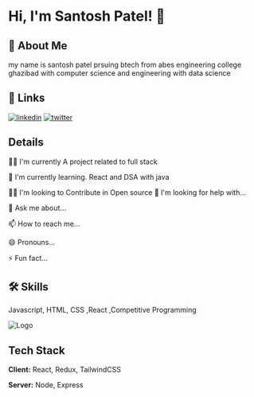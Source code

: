 # Hi, I'm Santosh Patel! 👋


## 🚀 About Me
my name is santosh patel prsuing btech from abes engineering college  ghazibad with computer science and engineering with data science


## 🔗 Links

[![linkedin](https://img.shields.io/badge/linkedin-0A66C2?style=for-the-badge&logo=linkedin&logoColor=white)](https://www.linkedin.com/in/santosh-patel-9202492a4/)
[![twitter](https://img.shields.io/badge/twitter-1DA1F2?style=for-the-badge&logo=twitter&logoColor=white)](https://x.com/Santoshp3259330)


## Details
👩‍💻 I'm currently A project related to full stack

🧠 I'm currently learning. React and DSA with java

👯‍♀️ I'm looking to Contribute in Open source
🤔 I'm looking for help with...

💬 Ask me about...

📫 How to reach me...

😄 Pronouns...

⚡️ Fun fact...


## 🛠 Skills
Javascript, HTML, CSS ,React ,Competitive Programming






![Logo](https://tse4.mm.bing.net/th?id=OIP.YT1lWiJjSP91kmcCwdrTIQHaDf&pid=Api&P=0&h=180)



## Tech Stack

**Client:** React, Redux, TailwindCSS

**Server:** Node, Express


<!---
Santoshpatel112/Santoshpatel112 is a ✨ special ✨ repository because its `README.md` (this file) appears on your GitHub profile.
You can click the Preview link to take a look at your changes.
--->
